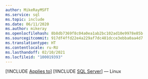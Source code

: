 ```yaml
---
author: MikeRayMSFT
ms.service: sql
ms.topic: include
ms.date: 06/11/2020
ms.author: mikeray
ms.openlocfilehash: 8b8db7369f8c04a0ea1ab2bc102ad10e9978e85b
ms.sourcegitcommit: 917df4ffd22e4a229af7dc481dcce3ebba0aa4d7
ms.translationtype: HT
ms.contentlocale: ru-RU
ms.lasthandoff: 02/10/2021
ms.locfileid: "100019393"
---
```

[!INCLUDE [Applies to](../../includes/applies-md.md)] [!INCLUDE [SQL Server](./_ssnoversion.md)] — Linux